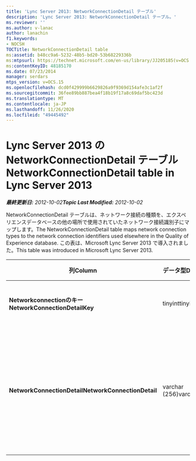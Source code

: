 ```yaml
---
title: 'Lync Server 2013: NetworkConnectionDetail テーブル'
description: 'Lync Server 2013: NetworkConnectionDetail テーブル。'
ms.reviewer: ''
ms.author: v-lanac
author: lanachin
f1.keywords:
- NOCSH
TOCTitle: NetworkConnectionDetail table
ms:assetid: b48cc9a6-5232-48b5-bd20-53b68229336b
ms:mtpsurl: https://technet.microsoft.com/en-us/library/JJ205185(v=OCS.15)
ms:contentKeyID: 48185170
ms.date: 07/23/2014
manager: serdars
mtps_version: v=OCS.15
ms.openlocfilehash: dcd0f429999b6629826a9f9369d154afe3c1af2f
ms.sourcegitcommit: 36fee89bb887bea4f18b19f17a8c69daf5bc423d
ms.translationtype: MT
ms.contentlocale: ja-JP
ms.lasthandoff: 11/26/2020
ms.locfileid: "49445492"
---
```

# <a name="networkconnectiondetail-table-in-lync-server-2013"></a><span data-ttu-id="2a110-103">Lync Server 2013 の NetworkConnectionDetail テーブル</span><span class="sxs-lookup"><span data-stu-id="2a110-103">NetworkConnectionDetail table in Lync Server 2013</span></span>

<div data-xmlns="http://www.w3.org/1999/xhtml">

<div class="topic" data-xmlns="http://www.w3.org/1999/xhtml" data-msxsl="urn:schemas-microsoft-com:xslt" data-cs="https://msdn.microsoft.com/">

<div data-asp="https://msdn2.microsoft.com/asp">



</div>

<div id="mainSection">

<div id="mainBody"><span data-ttu-id="2a110-104">

<span> </span></span><span class="sxs-lookup"><span data-stu-id="2a110-104">

<span> </span></span></span>

<span data-ttu-id="2a110-105">_**最終更新日:** 2012-10-02_</span><span class="sxs-lookup"><span data-stu-id="2a110-105">_**Topic Last Modified:** 2012-10-02_</span></span>

<span data-ttu-id="2a110-106">NetworkConnectionDetail テーブルは、ネットワーク接続の種類を、エクスペリエンスデータベースの他の場所で使用されていたネットワーク接続識別子にマップします。</span><span class="sxs-lookup"><span data-stu-id="2a110-106">The NetworkConnectionDetail table maps network connection types to the network connection identifiers used elsewhere in the Quality of Experience database.</span></span> <span data-ttu-id="2a110-107">この表は、Microsoft Lync Server 2013 で導入されました。</span><span class="sxs-lookup"><span data-stu-id="2a110-107">This table was introduced in Microsoft Lync Server 2013.</span></span>


<table>
<colgroup>
<col style="width: 25%" />
<col style="width: 25%" />
<col style="width: 25%" />
<col style="width: 25%" />
</colgroup>
<thead>
<tr class="header">
<th><span data-ttu-id="2a110-108"><strong>列</strong></span><span class="sxs-lookup"><span data-stu-id="2a110-108"><strong>Column</strong></span></span></th>
<th><span data-ttu-id="2a110-109"><strong>データ型</strong></span><span class="sxs-lookup"><span data-stu-id="2a110-109"><strong>Data Type</strong></span></span></th>
<th><span data-ttu-id="2a110-110"><strong>キー/インデックス</strong></span><span class="sxs-lookup"><span data-stu-id="2a110-110"><strong>Key/Index</strong></span></span></th>
<th><span data-ttu-id="2a110-111"><strong>詳細</strong></span><span class="sxs-lookup"><span data-stu-id="2a110-111"><strong>Details</strong></span></span></th>
</tr>
</thead>
<tbody>
<tr class="odd">
<td><p><span data-ttu-id="2a110-112"><strong>Networkconnectionのキー</strong></span><span class="sxs-lookup"><span data-stu-id="2a110-112"><strong>NetworkConnectionDetailKey</strong></span></span></p></td>
<td><p><span data-ttu-id="2a110-113">tinyint</span><span class="sxs-lookup"><span data-stu-id="2a110-113">tinyint</span></span></p></td>
<td><p><span data-ttu-id="2a110-114">Primary</span><span class="sxs-lookup"><span data-stu-id="2a110-114">Primary</span></span></p></td>
<td><p><span data-ttu-id="2a110-115">ネットワーク接続の種類を表す一意の識別子です。</span><span class="sxs-lookup"><span data-stu-id="2a110-115">Unique identifier for the network connection type.</span></span></p></td>
</tr>
<tr class="even">
<td><p><span data-ttu-id="2a110-116"><strong>NetworkConnectionDetail</strong></span><span class="sxs-lookup"><span data-stu-id="2a110-116"><strong>NetworkConnectionDetail</strong></span></span></p></td>
<td><p><span data-ttu-id="2a110-117">varchar (256)</span><span class="sxs-lookup"><span data-stu-id="2a110-117">varchar(256)</span></span></p></td>
<td><p><span data-ttu-id="2a110-118">一意</span><span class="sxs-lookup"><span data-stu-id="2a110-118">Unique</span></span></p></td>
<td><p><span data-ttu-id="2a110-119">ネットワーク接続の種類。ネットワーク接続の種類キーに対応しています。</span><span class="sxs-lookup"><span data-stu-id="2a110-119">Network connection type that corresponds to the NetworkConnectionDetailKey.</span></span> <span data-ttu-id="2a110-120">有効な値は次のとおりです。</span><span class="sxs-lookup"><span data-stu-id="2a110-120">Allowed values are:</span></span></p>
<ol>
<li><p><span data-ttu-id="2a110-121">0--有線</span><span class="sxs-lookup"><span data-stu-id="2a110-121">0 -- Wired</span></span></p></li>
<li><p><span data-ttu-id="2a110-122">1--WiFi</span><span class="sxs-lookup"><span data-stu-id="2a110-122">1 -- WiFi</span></span></p></li>
<li><p><span data-ttu-id="2a110-123">2--イーサネット</span><span class="sxs-lookup"><span data-stu-id="2a110-123">2 -- Ethernet</span></span></p></li>
</ol></td>
</tr>
</tbody>
</table><span data-ttu-id="2a110-124">


</div>

<span> </span>

</div>

</div>

</span><span class="sxs-lookup"><span data-stu-id="2a110-124">


</div>

<span> </span>

</div>

</div>

</span></span></div>

